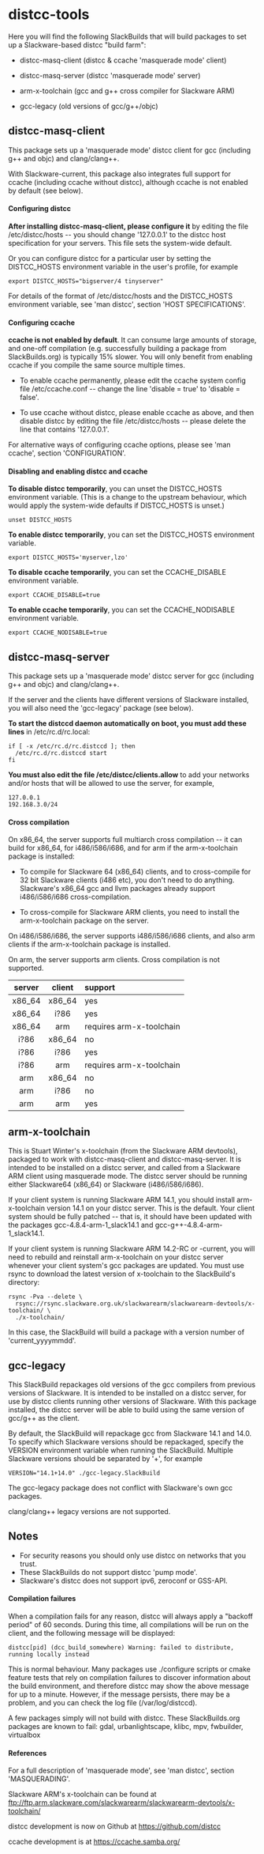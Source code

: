 # distcc-tools

Here you will find the following SlackBuilds that will build packages to set up
a Slackware-based distcc "build farm":

* distcc-masq-client (distcc & ccache 'masquerade mode' client)

* distcc-masq-server (distcc 'masquerade mode' server)

* arm-x-toolchain (gcc and g++ cross compiler for Slackware ARM)

* gcc-legacy (old versions of gcc/g++/objc)


## distcc-masq-client

This package sets up a 'masquerade mode' distcc client for gcc (including g++
and objc) and clang/clang++.

With Slackware-current, this package also integrates full support for ccache
(including ccache without distcc), although ccache is not enabled by default
(see below).

#### Configuring distcc

**After installing distcc-masq-client, please configure it** by editing the file
/etc/distcc/hosts -- you should change '127.0.0.1' to the distcc host
specification for your servers.  This file sets the system-wide default.

Or you can configure distcc for a particular user by setting the DISTCC_HOSTS
environment variable in the user's profile, for example

```
export DISTCC_HOSTS="bigserver/4 tinyserver"
```

For details of the format of /etc/distcc/hosts and the DISTCC_HOSTS
environment variable, see 'man distcc', section 'HOST SPECIFICATIONS'.

#### Configuring ccache

**ccache is not enabled by default**. It can consume large amounts of storage, and
one-off compilation (e.g. successfully building a package from SlackBuilds.org)
is typically 15% slower.  You will only benefit from enabling ccache if you
compile the same source multiple times.

* To enable ccache permanently, please edit the ccache system config file
/etc/ccache.conf -- change the line 'disable = true' to 'disable = false'.

* To use ccache without distcc, please enable ccache as above, and then disable
distcc by editing the file /etc/distcc/hosts -- please delete the line that
contains '127.0.0.1'.

For alternative ways of configuring ccache options, please see 'man ccache',
section 'CONFIGURATION'.

#### Disabling and enabling distcc and ccache

**To disable distcc temporarily**, you can unset the DISTCC_HOSTS environment
variable.  (This is a change to the upstream behaviour, which would apply the
system-wide defaults if DISTCC_HOSTS is unset.)

```
unset DISTCC_HOSTS
```

**To enable distcc temporarily**, you can set the DISTCC_HOSTS environment variable.

```
export DISTCC_HOSTS='myserver,lzo'
```

**To disable ccache temporarily**, you can set the CCACHE_DISABLE environment
variable.

```
export CCACHE_DISABLE=true
```

**To enable ccache temporarily**, you can set the CCACHE_NODISABLE environment
variable.

```
export CCACHE_NODISABLE=true
```


## distcc-masq-server

This package sets up a 'masquerade mode' distcc server for gcc (including g++
and objc) and clang/clang++.

If the server and the clients have different versions of Slackware installed,
you will also need the 'gcc-legacy' package (see below).

**To start the distccd daemon automatically on boot, you must add these lines** in
/etc/rc.d/rc.local:

```
if [ -x /etc/rc.d/rc.distccd ]; then
  /etc/rc.d/rc.distccd start
fi
```

**You must also edit the file /etc/distcc/clients.allow** to add your networks
and/or hosts that will be allowed to use the server, for example,

````
127.0.0.1
192.168.3.0/24
````

#### Cross compilation

On x86_64, the server supports full multiarch cross compilation -- it can
build for x86_64, for i486/i586/i686, and for arm if the arm-x-toolchain package
is installed:

* To compile for Slackware 64 (x86_64) clients, and to cross-compile for 32 bit
Slackware clients (i486 etc), you don't need to do anything.  Slackware's
x86_64 gcc and llvm packages already support i486/i586/i686 cross-compilation.

* To cross-compile for Slackware ARM clients, you need to install the
arm-x-toolchain package on the server.

On i486/i586/i686, the server supports i486/i586/i686 clients, and also arm
clients if the arm-x-toolchain package is installed.

On arm, the server supports arm clients. Cross compilation is not supported.

| server | client | support                  |
|:------:|:------:|:-------------------------|
| x86_64 | x86_64 | yes                      |
| x86_64 | i?86   | yes                      |
| x86_64 | arm    | requires arm-x-toolchain |
| i?86   | x86_64 | no                       |
| i?86   | i?86   | yes                      |
| i?86   | arm    | requires arm-x-toolchain |
| arm    | x86_64 | no                       |
| arm    | i?86   | no                       |
| arm    | arm    | yes                      |


## arm-x-toolchain

This is Stuart Winter's x-toolchain (from the Slackware ARM devtools),
packaged to work with distcc-masq-client and distcc-masq-server.  It is
intended to be installed on a distcc server, and called from a Slackware ARM
client using masquerade mode.  The distcc server should be running either
Slackware64 (x86_64) or Slackware (i486/i586/i686).

If your client system is running Slackware ARM 14.1, you should install
arm-x-toolchain version 14.1 on your distcc server.  This is the default.  Your
client system should be fully patched -- that is, it should have been updated
with the packages gcc-4.8.4-arm-1_slack14.1 and gcc-g++-4.8.4-arm-1_slack14.1.

If your client system is running Slackware ARM 14.2-RC or -current, you will
need to rebuild and reinstall arm-x-toolchain on your distcc server whenever
your client system's gcc packages are updated. You must use rsync to download
the latest version of x-toolchain to the SlackBuild's directory:

```
rsync -Pva --delete \
  rsync://rsync.slackware.org.uk/slackwarearm/slackwarearm-devtools/x-toolchain/ \
  ./x-toolchain/
```

In this case, the SlackBuild will build a package with a version number of
'current_yyyymmdd'.


## gcc-legacy

This SlackBuild repackages old versions of the gcc compilers from previous
versions of Slackware. It is intended to be installed on a distcc server, for
use by distcc clients running other versions of Slackware.  With this package
installed, the distcc server will be able to build using the same version of
gcc/g++ as the client.

By default, the SlackBuild will repackage gcc from Slackware 14.1 and 14.0.
To specify which Slackware versions should be repackaged, specify the VERSION
environment variable when running the SlackBuild.  Multiple Slackware versions
should be separated by '+', for example

```
VERSION="14.1+14.0" ./gcc-legacy.SlackBuild
```

The gcc-legacy package does not conflict with Slackware's own gcc packages.

clang/clang++ legacy versions are not supported.


## Notes

  * For security reasons you should only use distcc on networks that you trust.
  * These SlackBuilds do not support distcc 'pump mode'.
  * Slackware's distcc does not support ipv6, zeroconf or GSS-API.


#### Compilation failures

When a compilation fails for any reason, distcc will always apply a "backoff
period" of 60 seconds.  During this time, all compilations will be run on the
client, and the following message will be displayed:

```
distcc[pid] (dcc_build_somewhere) Warning: failed to distribute, running locally instead
```

This is normal behaviour.  Many packages use ./configure scripts or cmake
feature tests that rely on compilation failures to discover information about
the build environment, and therefore distcc may show the above message for
up to a minute. However, if the message persists, there may be a problem, and
you can check the log file (/var/log/distccd).

A few packages simply will not build with distcc.
These SlackBuilds.org packages are known to fail:
gdal, urbanlightscape, klibc, mpv, fwbuilder, virtualbox


#### References

For a full description of 'masquerade mode', see 'man distcc', section
'MASQUERADING'.

Slackware ARM's x-toolchain can be found at
ftp://ftp.arm.slackware.com/slackwarearm/slackwarearm-devtools/x-toolchain/

distcc development is now on Github at https://github.com/distcc

ccache development is at https://ccache.samba.org/
